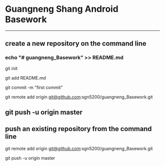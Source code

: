 # Guangneng Shang Android Basework
--------------------------------------
## create a new repository on the command line

### echo "# guangneng_Basework" >> README.md

git init

git add README.md

git commit -m "first commit"

git remote add origin git@github.com:sgn5200/guangneng_Basework.git

git push -u origin master
--------
## push an existing repository from the command line

git remote add origin git@github.com:sgn5200/guangneng_Basework.git

git push -u origin master
